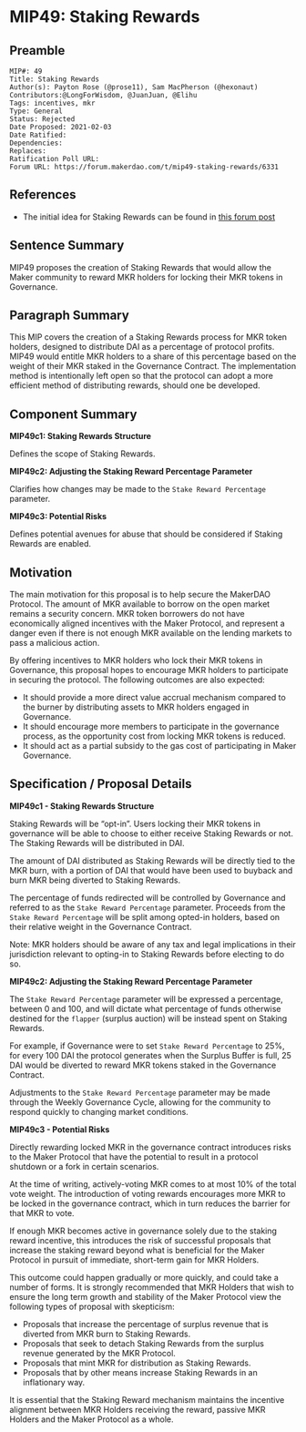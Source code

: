 # MIP49: Staking Rewards

## Preamble

```
MIP#: 49
Title: Staking Rewards
Author(s): Payton Rose (@prose11), Sam MacPherson (@hexonaut)
Contributors:@LongForWisdom, @JuanJuan, @Elihu
Tags: incentives, mkr
Type: General
Status: Rejected
Date Proposed: 2021-02-03
Date Ratified:
Dependencies:
Replaces:  
Ratification Poll URL:
Forum URL: https://forum.makerdao.com/t/mip49-staking-rewards/6331
```

## References

* The initial idea for Staking Rewards can be found in [this forum post](https://forum.makerdao.com/t/introducing-dssgovrewards/5394)

## Sentence Summary

MIP49 proposes the creation of Staking Rewards that would allow the Maker community to reward MKR holders for locking their MKR tokens in Governance.

## Paragraph Summary

This MIP covers the creation of a Staking Rewards process for MKR token holders, designed to distribute DAI as a percentage of protocol profits. MIP49 would entitle MKR holders to a share of this percentage based on the weight of their MKR staked in the Governance Contract. The implementation method is intentionally left open so that the protocol can adopt a more efficient method of distributing rewards, should one be developed.

## Component Summary

**MIP49c1: Staking Rewards Structure**

Defines the scope of Staking Rewards.

**MIP49c2: Adjusting the Staking Reward Percentage Parameter**

Clarifies how changes may be made to the `Stake Reward Percentage` parameter. 

**MIP49c3: Potential Risks**

Defines potential avenues for abuse that should be considered if Staking Rewards are enabled.

## Motivation

The main motivation for this proposal is to help secure the MakerDAO Protocol. The amount of MKR available to borrow on the open market remains a security concern. MKR token borrowers do not have economically aligned incentives with the Maker Protocol, and represent a danger even if there is not enough MKR available on the lending markets to pass a malicious action.

By offering incentives to MKR holders who lock their MKR tokens in Governance, this proposal hopes to encourage MKR holders to participate in securing the protocol. The following outcomes are also expected:

* It should provide a more direct value accrual mechanism compared to the burner by distributing assets to MKR holders engaged in Governance.
* It should encourage more members to participate in the governance process, as the opportunity cost from locking MKR tokens is reduced.
* It should act as a partial subsidy to the gas cost of participating in Maker Governance.

## Specification / Proposal Details

**MIP49c1 - Staking Rewards Structure**

Staking Rewards will be “opt-in”. Users locking their MKR tokens in governance will be able to choose to either receive Staking Rewards or not. The Staking Rewards will be distributed in DAI.

The amount of DAI distributed as Staking Rewards will be directly tied to the MKR burn, with a portion of DAI that would have been used to buyback and burn MKR being diverted to Staking Rewards. 

The percentage of funds redirected will be controlled by Governance and referred to as the `Stake Reward Percentage` parameter. Proceeds from the `Stake Reward Percentage` will be split among opted-in holders, based on their relative weight in the Governance Contract.

Note: MKR holders should be aware of any tax and legal implications in their jurisdiction relevant to opting-in to Staking Rewards before electing to do so.

**MIP49c2: Adjusting the Staking Reward Percentage Parameter**

The `Stake Reward Percentage` parameter will be expressed a percentage, between 0 and 100, and will dictate what percentage of funds otherwise destined for the `flapper` (surplus auction) will be instead spent on Staking Rewards.

For example, if Governance were to set `Stake Reward Percentage` to 25%, for every 100 DAI the protocol generates when the Surplus Buffer is full, 25 DAI would be diverted to reward MKR tokens staked in the Governance Contract.

Adjustments to the `Stake Reward Percentage` parameter may be made through the Weekly Governance Cycle, allowing for the community to respond quickly to changing market conditions. 


**MIP49c3 - Potential Risks**

Directly rewarding locked MKR in the governance contract introduces risks to the Maker Protocol that have the potential to result in a protocol shutdown or a fork in certain scenarios.

At the time of writing, actively-voting MKR comes to at most 10% of the total vote weight. The introduction of voting rewards encourages more MKR to be locked in the governance contract, which in turn reduces the barrier for that MKR to vote.

If enough MKR becomes active in governance solely due to the staking reward incentive, this introduces the risk of successful proposals that increase the staking reward beyond what is beneficial for the Maker Protocol in pursuit of immediate, short-term gain for MKR Holders.

This outcome could happen gradually or more quickly, and could take a number of forms. It is strongly recommended that MKR Holders that wish to ensure the long term growth and stability of the Maker Protocol view the following types of proposal with skepticism:

* Proposals that increase the percentage of surplus revenue that is diverted from MKR burn to Staking Rewards.
* Proposals that seek to detach Staking Rewards from the surplus revenue generated by the MKR Protocol.
* Proposals that mint MKR for distribution as Staking Rewards.
* Proposals that by other means increase Staking Rewards in an inflationary way.

It is essential that the Staking Reward mechanism maintains the incentive alignment between MKR Holders receiving the reward, passive MKR Holders and the Maker Protocol as a whole.
